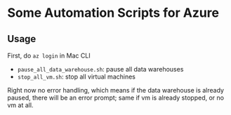 # Some Automation Scripts for Azure

## Usage

First, do `az login` in Mac CLI

- `pause_all_data_warehouse.sh`: pause all data warehouses
- `stop_all_vm.sh`: stop all virtual machines

Right now no error handling, which means if the data warehouse is already paused, there will be an error prompt; same if vm is already stopped, or no vm at all.

